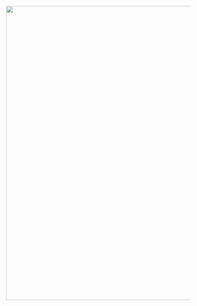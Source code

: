 <p align="center">
  <img width="800" src="https://readme-typing-svg.demolab.com?font=Fira+Code&size=30&pause=1000&center=true&vCenter=true&random=true&width=600&lines=Hoy+te+toca+perder;%E4%BB%8A%E5%A4%A9%E8%BD%AE%E5%88%B0%E4%BD%A0%E8%BE%93%E4%BA%86"/>
</p>

